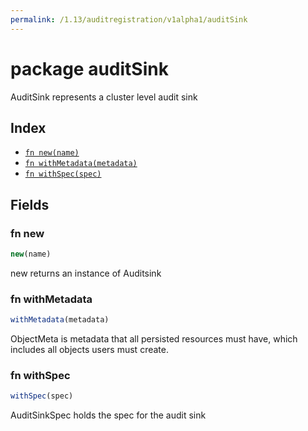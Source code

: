 ```yaml
---
permalink: /1.13/auditregistration/v1alpha1/auditSink
---
```


# package auditSink

AuditSink represents a cluster level audit sink

## Index

* [`fn new(name)`](#fn-new)
* [`fn withMetadata(metadata)`](#fn-withmetadata)
* [`fn withSpec(spec)`](#fn-withspec)

## Fields

### fn new

```ts
new(name)
```

new returns an instance of Auditsink

### fn withMetadata

```ts
withMetadata(metadata)
```

ObjectMeta is metadata that all persisted resources must have, which includes all objects users must create.

### fn withSpec

```ts
withSpec(spec)
```

AuditSinkSpec holds the spec for the audit sink